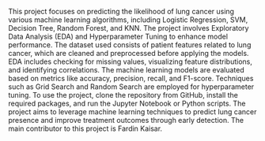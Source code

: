 This project focuses on predicting the likelihood of lung cancer using various machine learning algorithms, including Logistic Regression, SVM, Decision Tree, Random Forest, and KNN. The project involves Exploratory Data Analysis (EDA) and Hyperparameter Tuning to enhance model performance. The dataset used consists of patient features related to lung cancer, which are cleaned and preprocessed before applying the models. EDA includes checking for missing values, visualizing feature distributions, and identifying correlations. The machine learning models are evaluated based on metrics like accuracy, precision, recall, and F1-score. Techniques such as Grid Search and Random Search are employed for hyperparameter tuning. To use the project, clone the repository from GitHub, install the required packages, and run the Jupyter Notebook or Python scripts. The project aims to leverage machine learning techniques to predict lung cancer presence and improve treatment outcomes through early detection. The main contributor to this project is Fardin Kaisar.

